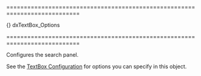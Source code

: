 <!--**
/*-------------------------------------------
    Auto-generated file. Do not modify.
-------------------------------------------

**-->
===========================================================================
<!--default-->{}<!--/default-->
<!--type-->dxTextBox_Options<!--/type-->
===========================================================================

<!--shortDescription-->
Configures the search panel.
<!--/shortDescription-->

<!--fullDescription-->
See the [TextBox Configuration](/Documentation/ApiReference/UI_Widgets/dxTextBox/Configuration/) for options you can specify in this object.
<!--/fullDescription-->